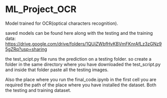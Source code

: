 # ML_Project_OCR
Model trained for OCR(optical characters recognition).


saved models can be found here along with the testing and the training data:
https://drive.google.com/drive/folders/1QUiZWbfHvKBVmFKnrAfLz3zGNz95gZRq?usp=sharing

the test_scipt.py file runs the prediction on a testing folder. so create a folder in the same directory where you have downloaded the test_script.py and inside that folder paste all the testing images.


Also the place where you run the final_code.ipynb in the first cell you are required the path of the place where you have installed the dataset. Both the testing and training dataset.
